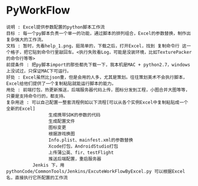 # PyWorkFlow
	说明 : Excel提供参数配置的python脚本工作流
	目标 : 每一个py脚本负责一个单一的功能，通过脚本的排列组合，Excel的参数替换，制作出复杂强大的工作流。
	文档 : 暂时，先看help_1.png，挺简单的，下载之后，打开Excel，找到 复制命令行 这一个格子，把它贴到命令行里敲回车。<执行失败看Log，可能是没装环境，比如TexturePacker的命令行等等>
	前提条件 : 把py脚本import的那些都先下载一下，我本机是MAC + python2.7，windows上没试过，只保证MAC下可运行。
	好处 : Excel虽然比json重，但是会用的人多，尤其是策划。往往策划美术不会执行脚本，Excel给他们提供了一个复制粘贴就能运行脚本的能力。
    用处 : 前端打包，热更新推送，后端服务器代码上传，图标分发到工程，小图合并大图等等，只要是支持命令行的，都支持。
    复杂用途 : 可以自己配置一整套流程例如以下流程[可以从各个实例Excel中复制粘贴成一个全新的Excel]
                    生成携带SDK的参数的代码
                    生成配置文件
                    图标变更
                    根据游戏换图
                    Info.plist、mainfest.xml的参数替换
                    Xcode打包，AndroidStudio打包
                    上传蒲公英、fir、testFlight
                    推送后端配置，重启服务器
              Jenkis 下，用 pythonCode/CommonTools/Jenkins/ExcuteWorkFlowByExcel.py 可以根据Excel名，直接执行它所配置的工作流